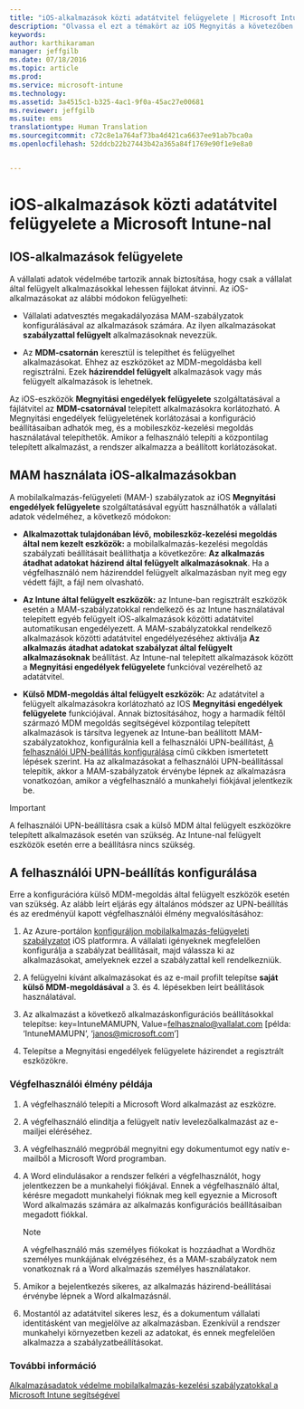 ```yaml
---
title: "iOS-alkalmazások közti adatátvitel felügyelete | Microsoft Intune"
description: "Olvassa el ezt a témakört az iOS Megnyitás a követezőben funkciója használatának, valamint az alkalmazások közötti adatátvitel kezeléséhez szükséges mobilalkalmazás-kezelési szabályzatok megismeréséhez."
keywords: 
author: karthikaraman
manager: jeffgilb
ms.date: 07/18/2016
ms.topic: article
ms.prod: 
ms.service: microsoft-intune
ms.technology: 
ms.assetid: 3a4515c1-b325-4ac1-9f0a-45ac27e00681
ms.reviewer: jeffgilb
ms.suite: ems
translationtype: Human Translation
ms.sourcegitcommit: c72c8e1a764af73ba4d421ca6637ee91ab7bca0a
ms.openlocfilehash: 52ddcb22b27443b42a365a84f1769e90f1e9e8a0


---
```


# iOS-alkalmazások közti adatátvitel felügyelete a Microsoft Intune-nal
## IOS-alkalmazások felügyelete
A vállalati adatok védelmébe tartozik annak biztosítása, hogy csak a vállalat által felügyelt alkalmazásokkal lehessen fájlokat átvinni.  Az iOS-alkalmazásokat az alábbi módokon felügyelheti:

-   Vállalati adatvesztés megakadályozása MAM-szabályzatok konfigurálásával az alkalmazások számára. Az ilyen alkalmazásokat **szabályzattal felügyelt** alkalmazásoknak nevezzük.

-   Az **MDM-csatornán** keresztül is telepíthet és felügyelhet alkalmazásokat.  Ehhez az eszközöket az MDM-megoldásba kell regisztrálni. Ezek **házirenddel felügyelt** alkalmazások vagy más felügyelt alkalmazások is lehetnek.

Az iOS-eszközök **Megnyitási engedélyek felügyelete** szolgáltatásával a fájlátvitel az **MDM-csatornával** telepített alkalmazásokra korlátozható. A Megnyitási engedélyek felügyeletének korlátozásai a konfiguráció beállításaiban adhatók meg, és a mobileszköz-kezelési megoldás használatával telepíthetők.  Amikor a felhasználó telepíti a központilag telepített alkalmazást, a rendszer alkalmazza a beállított korlátozásokat.
##  MAM használata iOS-alkalmazásokban
A mobilalkalmazás-felügyeleti (MAM-) szabályzatok az iOS **Megnyitási engedélyek felügyelete** szolgáltatásával együtt használhatók a vállalati adatok védelméhez, a következő módokon:

-   **Alkalmazottak tulajdonában lévő, mobileszköz-kezelési megoldás által nem kezelt eszközök:** a mobilalkalmazás-kezelési megoldás szabályzati beállításait beállíthatja a következőre: **Az alkalmazás átadhat adatokat házirend által felügyelt alkalmazásoknak**. Ha a végfelhasználó nem házirenddel felügyelt alkalmazásban nyit meg egy védett fájlt, a fájl nem olvasható.

-   **Az Intune által felügyelt eszközök:** az Intune-ban regisztrált eszközök esetén a MAM-szabályzatokkal rendelkező és az Intune használatával telepített egyéb felügyelt iOS-alkalmazások közötti adatátvitel automatikusan engedélyezett. A MAM-szabályzatokkal rendelkező alkalmazások közötti adatátvitel engedélyezéséhez aktiválja **Az alkalmazás átadhat adatokat szabályzat által felügyelt alkalmazásoknak** beállítást. Az Intune-nal telepített alkalmazások között a **Megnyitási engedélyek felügyelete** funkcióval vezérelhető az adatátvitel.   

-   **Külső MDM-megoldás által felügyelt eszközök:** Az adatátvitel a felügyelt alkalmazásokra korlátozható az IOS **Megnyitási engedélyek felügyelete** funkciójával.
Annak biztosításához, hogy a harmadik féltől származó MDM megoldás segítségével központilag telepített alkalmazások is társítva legyenek az Intune-ban beállított MAM-szabályzatokhoz, konfigurálnia kell a felhasználói UPN-beállítást, [A felhasználói UPN-beállítás konfigurálása](#configure-user-upn-setting) című cikkben ismertetett lépések szerint.  Ha az alkalmazásokat a felhasználói UPN-beállítással telepítik, akkor a MAM-szabályzatok érvénybe lépnek az alkalmazásra vonatkozóan, amikor a végfelhasználó a munkahelyi fiókjával jelentkezik be.

> [!IMPORTANT]
> A felhasználói UPN-beállításra csak a külső MDM által felügyelt eszközökre telepített alkalmazások esetén van szükség.  Az Intune-nal felügyelt eszközök esetén erre a beállításra nincs szükség.

## A felhasználói UPN-beállítás konfigurálása
Erre a konfigurációra külső MDM-megoldás által felügyelt eszközök esetén van szükség. Az alább leírt eljárás egy általános módszer az UPN-beállítás és az eredményül kapott végfelhasználói élmény megvalósításához:


1.  Az Azure-portálon [konfiguráljon mobilalkalmazás-felügyeleti szabályzatot](create-and-deploy-mobile-app-management-policies-with-microsoft-intune.md) iOS platformra. A vállalati igényeknek megfelelően konfigurálja a szabályzat beállításait, majd válassza ki az alkalmazásokat, amelyeknek ezzel a szabályzattal kell rendelkezniük.

2.  A felügyelni kívánt alkalmazásokat és az e-mail profilt telepítse **saját külső MDM-megoldásával** a 3. és 4. lépésekben leírt beállítások használatával.

3.  Az alkalmazást a következő alkalmazáskonfigurációs beállításokkal telepítse: key=IntuneMAMUPN, Value=<felhasznalo@vallalat.com> [példa: ‘IntuneMAMUPN’, ‘janos@microsoft.com’]

4.  Telepítse a Megnyitási engedélyek felügyelete házirendet a regisztrált eszközökre.

### Végfelhasználói élmény példája

1.  A végfelhasználó telepíti a Microsoft Word alkalmazást az eszközre.

2.  A végfelhasználó elindítja a felügyelt natív levelezőalkalmazást az e-mailjei eléréséhez.

3.  A végfelhasználó megpróbál megnyitni egy dokumentumot egy natív e-mailből a Microsoft Word programban.

4.  A Word elindulásakor a rendszer felkéri a végfelhasználót, hogy jelentkezzen be a munkahelyi fiókjával.  Ennek a végfelhasználó által, kérésre megadott munkahelyi fióknak meg kell egyeznie a Microsoft Word alkalmazás számára az alkalmazás konfigurációs beállításaiban megadott fiókkal.

    > [!NOTE]
    > A végfelhasználó más személyes fiókokat is hozzáadhat a Wordhöz személyes munkájának elvégzéséhez, és a MAM-szabályzatok nem vonatkoznak rá a Word alkalmazás személyes használatakor.

5.  Amikor a bejelentkezés sikeres, az alkalmazás házirend-beállításai érvénybe lépnek a Word alkalmazásnál.

6.  Mostantól az adatátvitel sikeres lesz, és a dokumentum vállalati identitásként van megjelölve az alkalmazásban. Ezenkívül a rendszer munkahelyi környezetben kezeli az adatokat, és ennek megfelelően alkalmazza a szabályzatbeállításokat.

### További információ
[Alkalmazásadatok védelme mobilalkalmazás-kezelési szabályzatokkal a Microsoft Intune segítségével](protect-app-data-using-mobile-app-management-policies-with-microsoft-intune.md)



<!--HONumber=Jul16_HO3-->


